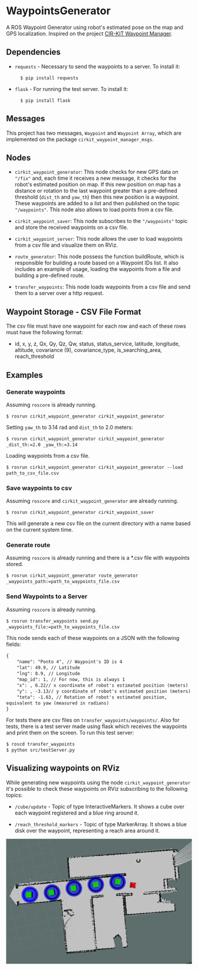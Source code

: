 # WaypointsGenerator

A ROS Waypoint Generator using robot's estimated pose on the map and GPS localization. Inspired on the project [CIR-KIT Waypoint Manager](https://github.com/CIR-KIT/cirkit_waypoint_manager).

## Dependencies

* `requests` - Necessary to send the waypoints to a server. To install it:

        $ pip install requests

* `flask` - For running the test server. To install it:

        $ pip install flask

## Messages 

This project has two messages, `Waypoint` and `Waypoint Array`, which are implemented on the package `cirkit_waypoint_manager_msgs`.

## Nodes

* `cirkit_waypoint_generator`: This node checks for new GPS data on `"/fix"` and, each time it receives a new message, it checks for the robot's estimated position on map. If this new position on map has a distance or rotation to the last waypoint greater than a pre-defined threshold (`dist_th` and `yaw_th`) then this new position is a waypoint. These waypoints are added to a list and then published on the topic `"/waypoints"`. This node also allows to load points from a csv file.

* `cirkit_waypoint_saver`: This node subscribes to the `"/waypoints"` topic and store the received waypoints on a csv file.

* `cirkit_waypoint_server`: This node allows the user to load waypoints from a csv file and visualize them on RViz.

* `route_generator`: This node possess the function buildRoute, which is responsible for building a route based on a Waypoint IDs list. It also includes an example of usage, loading the waypoints from a file and building a pre-defined route.

* `transfer_waypoints`: This node loads waypoints from a csv file and send them to a server over a http request.

## Waypoint Storage - CSV File Format

The csv file must have one waypoint for each row and each of these rows must have the following format:

* id, x, y, z, Qx, Qy, Qz, Qw, status, status_service, latitude, longitude, altitude, covariance (9), covariance_type, is_searching_area, reach_threshold

## Examples

### Generate waypoints

Assuming `roscore` is already running.

    $ rosrun cirkit_waypoint_generator cirkit_waypoint_generator

Setting `yaw_th` to 3.14 rad and `dist_th` to 2.0 meters:

    $ rosrun cirkit_waypoint_generator cirkit_waypoint_generator _dist_th:=2.0 _yaw_th:=3.14

Loading waypoints from a csv file.

    $ rosrun cirkit_waypoint_generator cirkit_waypoint_generator --load path_to_csv_file.csv

### Save waypoints to csv

Assuming `roscore` and `cirkit_waypoint_generator` are already running.

    $ rosrun cirkit_waypoint_generator cirkit_waypoint_saver

This will generate a new csv file on the current directory with a name based on the current system time.

### Generate route

Assuming `roscore` is already running and there is a *.csv file with waypoints stored.

    $ rosrun cirkit_waypoint_generator route_generator _waypoints_path:=path_to_waypoints_file.csv

### Send Waypoints to a Server

Assuming `roscore` is already running.

    $ rosrun transfer_waypoints send.py _waypoints_file:=path_to_waypoints_file.csv

This node sends each of these waypoints on a JSON with the following fields:

```
{
    "name": "Ponto 4", // Waypoint's ID is 4
    "lat": 49.9, // Latitude
    "lng": 8.9, // Longitude
    "map_id": 1, // For now, this is always 1
    "x": , 6.22// x coordinate of robot's estimated position (meters)
    "y": , -3.13// y coordinate of robot's estimated position (meters)
    "teta": -1.63, // Rotation of robot's estimated position, equivalent to yaw (measured in radians)
}
```

For tests there are csv files on `transfer_waypoints/waypoints/`. Also for tests, there is a test server made using flask which receives the waypoints and print them on the screen. To run this test server:

    $ roscd transfer_waypoints
    $ python src/testServer.py

## Visualizing waypoints on RViz

While generating new waypoints using the node `cirkit_waypoint_generator` it's possible to check these waypoints on RViz subscribing to the following topics:

* `/cube/update` - Topic of type InteractiveMarkers. It shows a cube over each waypoint registered and a blue ring around it.

* `/reach_threshold_markers` - Topic of type MarkerArray. It shows a blue disk over the waypoint, representing a reach area around it.

![WaypointsOnRViz](.images/waypoints.png)